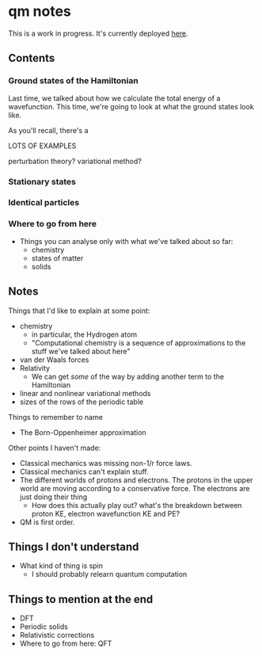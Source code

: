 # qm notes

This is a work in progress. It's currently deployed [here](http://next.shlegeris.com).

## Contents

### Ground states of the Hamiltonian

Last time, we talked about how we calculate the total energy of a wavefunction. This time, we're going to look at what the ground states look like.

As you'll recall, there's a

LOTS OF EXAMPLES

perturbation theory?
variational method?


### Stationary states


### Identical particles

### Where to go from here

- Things you can analyse only with what we've talked about so far:
  - chemistry
  - states of matter
  - solids

## Notes

Things that I'd like to explain at some point:

- chemistry
  - in particular, the Hydrogen atom
  - "Computational chemistry is a sequence of approximations to the stuff we've talked about here"
- van der Waals forces
- Relativity
  - We can get *some* of the way by adding another term to the Hamiltonian
- linear and nonlinear variational methods
- sizes of the rows of the periodic table

Things to remember to name

- The Born-Oppenheimer approximation

Other points I haven't made:

- Classical mechanics was missing non-1/r force laws.
- Classical mechanics can't explain stuff.
- The different worlds of protons and electrons. The protons in the upper world are moving according to a conservative force. The electrons are just doing their thing
  - How does this actually play out? what's the breakdown between proton KE, electron wavefunction KE and PE?
- QM is first order.



## Things I don't understand

- What kind of thing is spin
  - I should probably relearn quantum computation

## Things to mention at the end

- DFT
- Periodic solids
- Relativistic corrections
- Where to go from here: QFT
